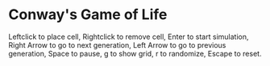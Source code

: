 
# Conway's Game of Life

Leftclick to place cell, Rightclick to remove cell, Enter to start simulation, Right Arrow to go to next generation, Left Arrow to go to previous generation, Space to pause, g to show grid, r to randomize, Escape to reset.
